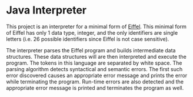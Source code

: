 # Java Interpreter
This project is an interpreter for a minimal form of [Eiffel](http://en.wikipedia.org/wiki/Eiffel_(programming_language)). This minimal form of Eiffel has only 1 data type, integer, 
and the only identifiers are single letters (i.e. 26 possible identifiers since Eiffel is not case sensitive).

The interpreter parses the Eiffel program and builds intermediate data structures. These data structures will are then 
interpreted and execute the program. The tokens in this language are separated by white space. The parsing algorithm 
detects syntactical and semantic errors. The first such error discovered causes an appropriate error message and prints
the error while terminating the program. Run-time errors are also detected and the appropriate error message is printed 
and terminates the program as well.